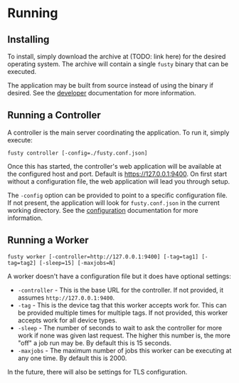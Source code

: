 # Running

## Installing

To install, simply download the archive at (TODO: link here) for the desired operating system. The archive will contain
a single `fusty` binary that can be executed.

The application may be built from source instead of using the binary if desired. See the [developer](developers.md)
documentation for more information.

## Running a Controller

A controller is the main server coordinating the application. To run it, simply execute:

    fusty controller [-config=./fusty.conf.json]

Once this has started, the controller's web application will be available at the configured host and port. Default is
https://127.0.0.1:9400. On first start without a configuration file, the web application will lead you through setup.

The `-config` option can be provided to point to a specific configuration file. If not present, the application will
look for `fusty.conf.json` in the current working directory. See the [configuration](configuration.md) documentation for
more information.

## Running a Worker

    fusty worker [-controller=http://127.0.0.1:9400] [-tag=tag1] [-tag=tag2] [-sleep=15] [-maxjobs=N]

A worker doesn't have a configuration file but it does have optional settings:

* `-controller` - This is the base URL for the controller. If not provided, it assumes `http://127.0.0.1:9400`.
* `-tag` - This is the device tag that this worker accepts work for. This can be provided multiple times for multiple
  tags. If not provided, this worker accepts work for all device types.
* `-sleep` - The number of seconds to wait to ask the controller for more work if none was given last request. The
  higher this number is, the more "off" a job run may be. By default this is 15 seconds.
* `-maxjobs` - The maximum number of jobs this worker can be executing at any one time. By default this is 2000.

In the future, there will also be settings for TLS configuration.